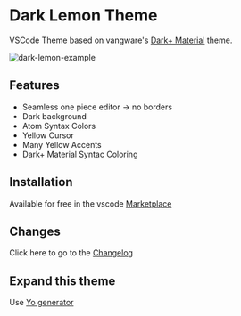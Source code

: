 # Dark Lemon Theme
VSCode Theme based on vangware's [Dark+ Material](https://marketplace.visualstudio.com/items?itemName=vangware.dark-plus-material) theme.

![dark-lemon-example](https://github.com/lucafluri/vscode-dark-lemon-material-theme/blob/master/images/dark-lemon.PNG?raw=true)  

## Features

- Seamless one piece editor -> no borders  
- Dark background
- Atom Syntax Colors
- Yellow Cursor
- Many Yellow Accents
- Dark+ Material Syntac Coloring

## Installation

Available for free in the vscode [Marketplace](https://marketplace.visualstudio.com/items?itemName=lucafluri.dark-lemon-material)

## Changes

Click here to go to the [Changelog](https://github.com/lucafluri/vscode-dark-lemon-material-theme/blob/master/CHANGELOG.md)

## Expand this theme

Use [Yo generator](https://code.visualstudio.com/Docs/customization/themes#_adding-a-new-theme)
